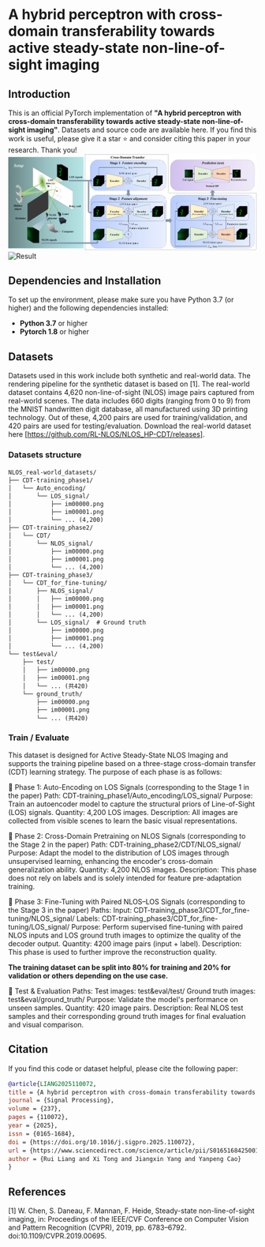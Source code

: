 # A hybrid perceptron with cross-domain transferability towards active steady-state non-line-of-sight imaging
## Introduction
This is an official PyTorch implementation of **"A hybrid perceptron with cross-domain transferability towards active steady-state non-line-of-sight imaging"**. Datasets and source code are available here. If you find this work is useful, please give it a star ⭐ and consider citing this paper in your research. Thank you!
![Overview](image.png)
![Result](result.png)

## Dependencies and Installation

To set up the environment, please make sure you have Python 3.7 (or higher) and the following dependencies installed:

- **Python 3.7** or higher
- **Pytorch 1.8** or higher

## Datasets
Datasets used in this work include both synthetic and real-world data. The rendering pipeline for the synthetic dataset is based on [1]. The real-world dataset contains 4,620 non-line-of-sight (NLOS) image pairs captured from real-world scenes. The data includes 660 digits (ranging from 0 to 9) from the MNIST handwritten digit database, all manufactured using 3D printing technology. Out of these, 4,200 pairs are used for training/validation, and 420 pairs are used for testing/evaluation. Download the real-world dataset here [https://github.com/RL-NLOS/NLOS_HP-CDT/releases].

### Datasets structure
```text
NLOS_real-world_datasets/
├── CDT-training_phase1/
│   └── Auto_encoding/
│       └── LOS_signal/
│           ├── im00000.png
│           ├── im00001.png
│           └── ... (4,200)
├── CDT-training_phase2/
│   └── CDT/
│       └── NLOS_signal/
│           ├── im00000.png
│           ├── im00001.png
│           └── ... (4,200)
├── CDT-training_phase3/
│   └── CDT_for_fine-tuning/
│       ├── NLOS_signal/
│       │   ├── im00000.png
│       │   ├── im00001.png
│       │   └── ... (4,200)
│       └── LOS_signal/  # Ground truth
│           ├── im00000.png
│           ├── im00001.png
│           └── ... (4,200)
└── test&eval/
    ├── test/
    │   ├── im00000.png
    │   ├── im00001.png
    │   └── ... (共420)
    └── ground_truth/
        ├── im00000.png
        ├── im00001.png
        └── ... (共420)
```

### Train / Evaluate
This dataset is designed for Active Steady-State NLOS Imaging and supports the training pipeline based on a three-stage cross-domain transfer (CDT) learning strategy. The purpose of each phase is as follows:

📌 Phase 1: Auto-Encoding on LOS Signals (corresponding to the Stage 1 in the paper)
Path: CDT-training_phase1/Auto_encoding/LOS_signal/
Purpose: Train an autoencoder model to capture the structural priors of Line-of-Sight (LOS) signals.
Quantity: 4,200 LOS images.
Description: All images are collected from visible scenes to learn the basic visual representations.

📌 Phase 2: Cross-Domain Pretraining on NLOS Signals (corresponding to the Stage 2 in the paper)
Path: CDT-training_phase2/CDT/NLOS_signal/
Purpose: Adapt the model to the distribution of LOS images through unsupervised learning, enhancing the encoder's cross-domain generalization ability.
Quantity: 4,200 NLOS images.
Description: This phase does not rely on labels and is solely intended for feature pre-adaptation training.

📌 Phase 3: Fine-Tuning with Paired NLOS–LOS Signals (corresponding to the Stage 3 in the paper)
Paths:
Input: CDT-training_phase3/CDT_for_fine-tuning/NLOS_signal/
Labels: CDT-training_phase3/CDT_for_fine-tuning/LOS_signal/
Purpose: Perform supervised fine-tuning with paired NLOS inputs and LOS ground truth images to optimize the quality of the decoder output.
Quantity: 4200 image pairs (input + label).
Description: This phase is used to further improve the reconstruction quality.

**The training dataset can be split into 80% for training and 20% for validation or others depending on the use case.**

📌 Test & Evaluation
Paths:
Test images: test&eval/test/
Ground truth images: test&eval/ground_truth/
Purpose: Validate the model's performance on unseen samples.
Quantity: 420 image pairs.
Description: Real NLOS test samples and their corresponding ground truth images for final evaluation and visual comparison.

## Citation
If you find this code or dataset helpful, please cite the following paper:

```bibtex
@article{LIANG2025110072,
title = {A hybrid perceptron with cross-domain transferability towards active steady-state non-line-of-sight imaging},
journal = {Signal Processing},
volume = {237},
pages = {110072},
year = {2025},
issn = {0165-1684},
doi = {https://doi.org/10.1016/j.sigpro.2025.110072},
url = {https://www.sciencedirect.com/science/article/pii/S0165168425001860},
author = {Rui Liang and Xi Tong and Jiangxin Yang and Yanpeng Cao}
}
```

## References
[1] W. Chen, S. Daneau, F. Mannan, F. Heide, Steady-state non-line-of-sight imaging, in: Proceedings of the IEEE/CVF Conference on Computer Vision and Pattern Recognition (CVPR), 2019, pp. 6783–6792. doi:10.1109/CVPR.2019.00695.
